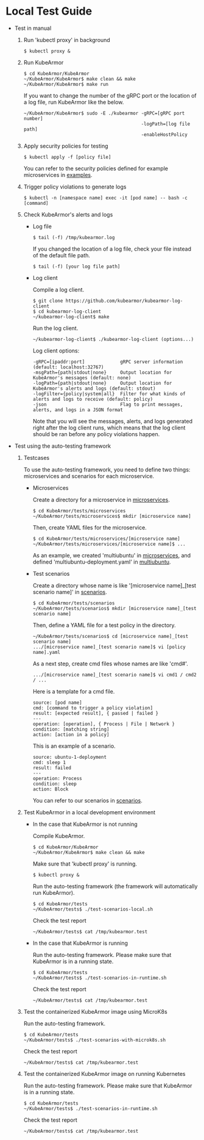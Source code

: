 # Local Test Guide

*  Test in manual
    1. Run 'kubectl proxy' in background

        ```text
        $ kubectl proxy &
        ```

    2. Run KubeArmor

        ```text
        $ cd KubeArmor/KubeArmor
        ~/KubeArmor/KubeArmor$ make clean && make
        ~/KubeArmor/KubeArmor$ make run
        ```

        If you want to change the number of the gRPC port or the location of a log file, run KubeArmor like the below.

        ```text
        ~/KubeArmor/KubeArmor$ sudo -E ./kubearmor -gRPC=[gRPC port number]
                                                   -logPath=[log file path]
                                                   -enableHostPolicy
        ```

    3. Apply security policies for testing

        ```text
        $ kubectl apply -f [policy file]
        ```

        You can refer to the security policies defined for example microservices in [examples](../examples).

    4. Trigger policy violations to generate logs

        ```text
        $ kubectl -n [namespace name] exec -it [pod name] -- bash -c [command]
        ```

    5. Check KubeArmor's alerts and logs
        - Log file

            ```text
            $ tail (-f) /tmp/kubearmor.log
            ```

            If you changed the location of a log file, check your file instead of the default file path.

            ```text
            $ tail (-f) [your log file path]
            ```

        - Log client

            Compile a log client.

            ```text
            $ git clone https://github.com/kubearmor/kubearmor-log-client
            $ cd kubearmor-log-client
            ~/kubearmor-log-client$ make
            ```

            Run the log client.

            ```text
            ~/kubearmor-log-client$ ./kubearmor-log-client (options...)
            ```

            Log client options:

            ```text
            -gRPC=[ipaddr:port]             gRPC server information (default: localhost:32767)
            -msgPath={path|stdout|none}     Output location for KubeArmor's messages (default: none)
            -logPath={path|stdout|none}     Output location for KubeArmor's alerts and logs (default: stdout)
            -logFilter={policy|system|all}  Filter for what kinds of alerts and logs to receive (default: policy)
            -json                           Flag to print messages, alerts, and logs in a JSON format
            ```

            Note that you will see the messages, alerts, and logs generated right after the log client runs, which means that the log client should be ran before any policy violations happen.

*  Test using the auto-testing framework

    1. Testcases

        To use the auto-testing framework, you need to define two things: microservices and scenarios for each microservice.

        - Microservices

            Create a directory for a microservice in [microservices](../tests/microservices).

            ```text
            $ cd KubeArmor/tests/microservices
            ~/KubeArmor/tests/microservices$ mkdir [microservice name]
            ```

            Then, create YAML files for the microservice.

            ```text
            $ cd KubeArmor/tests/microservices/[microservice name]
            ~/KubeArmor/tests/microservices/[microservice name]$ ...
            ```

            As an example, we created 'multiubuntu' in [microservices](../tests/microservices), and defined 'multiubuntu-deployment.yaml' in [multiubuntu](../examples/multiubuntu).

        - Test scenarios

            Create a directory whose name is like '[microservice name]_[test scenario name]' in [scenarios](../tests/scenarios).
            
            ```text
            $ cd KubeArmor/tests/scenarios
            ~/KubeArmor/tests/scenarios$ mkdir [microservice name]_[test scenario name]
            ```
            
            Then, define a YAML file for a test policy in the directory.
            
            ```text
            ~/KubeArmor/tests/scenarios$ cd [microservice name]_[test scenario name]
            .../[microservice name]_[test scenario name]$ vi [policy name].yaml
            ```

            As a next step, create cmd files whose names are like 'cmd#'.
            
            ```text
            .../[microservice name]_[test scenario name]$ vi cmd1 / cmd2 / ...
            ```
            
            Here is a template for a cmd file.

            ```text
            source: [pod name]
            cmd: [command to trigger a policy violation]
            result: [expected result], { passed | failed }
            ---
            operation: [operation], { Process | File | Network }
            condition: [matching string]
            action: [action in a policy]
            ```

            This is an example of a scenario.

            ```text
            source: ubuntu-1-deployment
            cmd: sleep 1
            result: failed
            ---
            operation: Process
            condition: sleep
            action: Block
            ```

            You can refer to our scenarios in [scenarios](../tests/scenarios).

    2. Test KubeArmor in a local development environment
    
        - In the case that KubeArmor is not running

            Compile KubeArmor.

            ```text
            $ cd KubeArmor/KubeArmor
            ~/KubeArmor/KubeArmor$ make clean && make
            ```

            Make sure that 'kubectl proxy' is running.

            ```text
            $ kubectl proxy &
            ```

            Run the auto-testing framework (the framework will automatically run KubeArmor).

            ```text
            $ cd KubeArmor/tests
            ~/KubeArmor/tests$ ./test-scenarios-local.sh
            ```

            Check the test report

            ```text
            ~/KubeArmor/tests$ cat /tmp/kubearmor.test
            ```

        - In the case that KubeArmor is running

            Run the auto-testing framework. Please make sure that KubeArmor is in a running state.

            ```text
            $ cd KubeArmor/tests
            ~/KubeArmor/tests$ ./test-scenarios-in-runtime.sh
            ```

            Check the test report

            ```text
            ~/KubeArmor/tests$ cat /tmp/kubearmor.test
            ```

    3. Test the containerized KubeArmor image using MicroK8s

        Run the auto-testing framework.

        ```text
        $ cd KubeArmor/tests
        ~/KubeArmor/tests$ ./test-scenarios-with-microk8s.sh
        ```

        Check the test report

        ```text
        ~/KubeArmor/tests$ cat /tmp/kubearmor.test
        ```

    4. Test the containerized KubeArmor image on running Kubernetes

        Run the auto-testing framework. Please make sure that KubeArmor is in a running state.

        ```text
        $ cd KubeArmor/tests
        ~/KubeArmor/tests$ ./test-scenarios-in-runtime.sh
        ```

        Check the test report

        ```text
        ~/KubeArmor/tests$ cat /tmp/kubearmor.test
        ```

